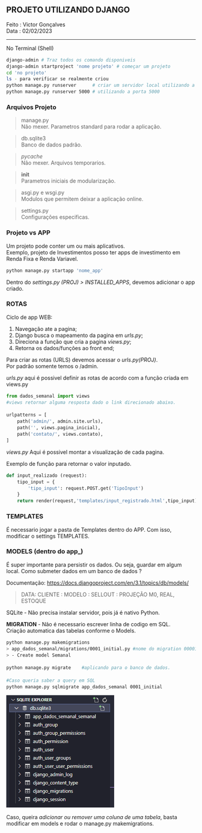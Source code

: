 ## PROJETO UTILIZANDO DJANGO

Feito : Victor Gonçalves  
Data : 02/02/2023

-----  
No Terminal (Shell)
```bash
django-admin # Traz todos os comando disponiveis
django-admin startproject 'nome projeto' # começar um projeto
cd 'no projeto'
ls - para verificar se realmente criou
python manage.py runserver      # criar um servidor local utilizando a porta 8000
python manage.py runserver 5000 # utilizando a porta 5000

```
### Arquivos Projeto

> manage.py  
Não mexer. Parametros standard para rodar a aplicação.

> db.sqlite3  
Banco de dados padrão.

> _pycache_  
Não mexer. Arquivos temporarios. 

> __init__  
Parametros iniciais de modularização.

> asgi.py e wsgi.py  
Modulos que permitem deixar a aplicação online.

> settings.py  
Configurações especificas.

### Projeto vs APP

Um projeto pode conter um ou mais aplicativos.  
Exemplo, projeto de Investimentos posso ter apps de investimento em Renda Fixa e Renda Variavel.

```bash
python manage.py startapp 'nome_app'
```

Dentro do *settings.py (PROJ) > INSTALLED_APPS*, devemos adicionar o app criado.  

### ROTAS  
Ciclo de app WEB: 
1. Navegação ate a pagina; 
2. Django busca o mapeamento da pagina em *urls.py*;
3. Direciona a função que cria a pagina *views.py*;
4. Retorna os dados/funções ao front end;

Para criar as rotas (URLS) devemos acessar o *urls.py(PROJ)*.  
Por padrão somente temos o /admin.

*urls.py* aqui é possivel definir as rotas de acordo com a função criada em views.py  

```python
from dados_semanal import views  
#views retornar alguma resposta dado o link direcionado abaixo.

urlpatterns = [
    path('admin/', admin.site.urls),
    path('', views.pagina_inicial),
    path('contato/', views.contato),
]

```

*views.py* Aqui é possivel montar a visualização de cada pagina.

Exemplo de função para retornar o valor inputado.
```python
def input_realizado (request):
    tipo_input = {
        'tipo_input': request.POST.get('TipoInput')
    }
    return render(request,'templates/input_registrado.html',tipo_input)
```

### TEMPLATES  
É necessario jogar a pasta de Templates dentro do APP.
Com isso, modificar o settings TEMPLATES.

### MODELS  (dentro do app_)
É super importante para persistir os dados. Ou seja, guardar em algum local.
Como submeter dados em um banco de dados ?

Documentação: https://docs.djangoproject.com/en/3.1/topics/db/models/

> DATA:
> CLIENTE : 
> MODELO : 
> SELLOUT : PROJEÇÃO M0, REAL, ESTOQUE


SQLite - Não precisa instalar servidor, pois já é nativo Python.  

**MIGRATION** - Não é necessario escrever linha de codigo em SQL.  
Criação automatica das tabelas conforme o Models.

```bash 
python manage.py makemigrations
> app_dados_semanal/migrations/0001_initial.py #nome do migration 00001_initial.py
> - Create model Semanal

python manage.py migrate    #aplicando para o banco de dados.

#Caso queria saber a query em SQL
python manage.py sqlmigrate app_dados_semanal 0001_initial

```

![Tabela Importadas](image.png)

Caso, queira *adicionar ou remover uma coluna de uma tabela*, basta modificar em models e rodar o manage.py makemigrations.





